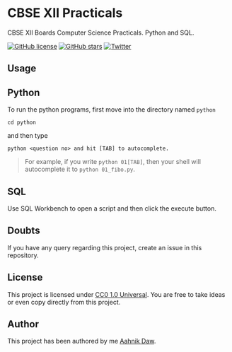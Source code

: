 # CBSE XII Practicals

CBSE XII Boards Computer Science Practicals. Python and SQL.

[![GitHub license](https://img.shields.io/github/license/aahnik/cbse-xii-cs-proj)](https://github.com/aahnik/cbse-xii-cs-proj/blob/main/LICENSE)
[![GitHub stars](https://img.shields.io/github/stars/aahnik/cbse-xii-cs-proj)](https://github.com/aahnik/cbse-xii-cs-proj/stargazers)
[![Twitter](https://img.shields.io/twitter/url?style=social&url=https%3A%2F%2Fgithub.com%2Faahnik%2Fcbse-xii-cs-proj)](https://twitter.com/intent/tweet?text=Wow:&url=https%3A%2F%2Fgithub.com%2Faahnik%2Fcbse-xii-cs-proj)

## Usage

## Python

To run the python programs,
first move into the directory named `python`

```shell
cd python
```

and then type

```shell
python <question no> and hit [TAB] to autocomplete.
```

>For example, if you write `python 01[TAB]`,
>then your shell will autocomplete it to `python 01_fibo.py`.

## SQL

Use SQL Workbench to open a script and then click the execute button.

## Doubts

If you have any query regarding this project, create an issue in this repository.

## License

This project is licensed under [CC0 1.0 Universal](https://github.com/aahnik/cbse-xii-cs-proj/blob/main/LICENSE). You are free to take ideas or even copy directly from this project.

## Author

This project has been authored by me [Aahnik Daw](https://github.com/aahnik).

